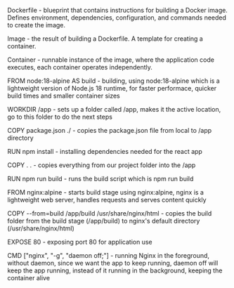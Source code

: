 Dockerfile - blueprint that contains instructions for building a Docker image. Defines environment, dependencies, configuration, and commands needed to create the image.

Image - the result of building a Dockerfile. A template for creating a container.

Container - runnable instance of the image, where the application code executes, each container operates independently. 


FROM node:18-alpine AS build - building, using node:18-alpine which is a lightweight version of Node.js 18 runtime, for faster performace, quicker build times and smaller container sizes

WORKDIR /app - sets up a folder called /app, makes it the active location, go to this folder to do the next steps

COPY package.json ./ - copies the package.json file from local to /app directory

RUN npm install - installing dependencies needed for the react app  

COPY . . - copies everything from our project folder into the /app

RUN npm run build - runs the build script which is npm run build


FROM nginx:alpine - starts build stage using nginx:alpine, nginx is a lightweight web server, handles requests and serves content quickly

COPY --from=build /app/build /usr/share/nginx/html - copies the build folder from the build stage (/app/build) to nginx's default directory (/usr/share/nginx/html)

EXPOSE 80 - exposing port 80 for application use

CMD ["nginx", "-g", "daemon off;"] - running Nginx in the foreground, without daemon, since we want the app to keep running, daemon off will keep the app running, instead of it running in the background, keeping the container alive
